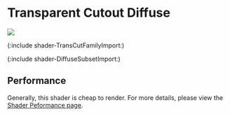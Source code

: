 Transparent Cutout Diffuse
==========================



![](http://docwiki.hq.unity3d.com/uploads/Main/Shaders./Shader-TransCutoutDiffuse.png)  

(:include shader-TransCutFamilyImport:)

(:include shader-DiffuseSubsetImport:)

Performance
-----------


Generally, this shader is cheap to render.  For more details, please view the [Shader Peformance page](shader-Performance.md).
